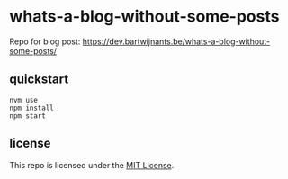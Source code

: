 # whats-a-blog-without-some-posts

Repo for blog post: https://dev.bartwijnants.be/whats-a-blog-without-some-posts/

## quickstart

```shell
nvm use
npm install
npm start
```

## license

This repo is licensed under the [MIT License](LICENSE).
